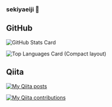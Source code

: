### sekiyaeiji 👋

<!--
**sekiyaeiji/sekiyaeiji** is a ✨ _special_ ✨ repository because its `README.md` (this file) appears on your GitHub profile.

Here are some ideas to get you started:

- 🔭 I’m currently working on ...
- 🌱 I’m currently learning ...
- 👯 I’m looking to collaborate on ...
- 🤔 I’m looking for help with ...
- 💬 Ask me about ...
- 📫 How to reach me: ...
- 😄 Pronouns: ...
- ⚡ Fun fact: ...
-->

## GitHub

![GitHub Stats Card](https://github-readme-stats.vercel.app/api?username=sekiyaeiji)

![Top Languages Card (Compact layout)](https://github-readme-stats.vercel.app/api/top-langs/?username=sekiyaeiji&layout=compact)

## Qiita

[![My Qiita posts](https://qiita-badge.apiapi.app/s/sekiyaeiji/posts.svg)](http://qiita.com/ag3_product)


[![My Qiita contributions](https://qiita-badge.apiapi.app/s/sekiyaeiji/contributions.svg)](http://qiita.com/sekiyaeiji)
